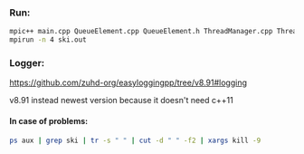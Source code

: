 ### Run:
```bash
mpic++ main.cpp QueueElement.cpp QueueElement.h ThreadManager.cpp ThreadManager.h easylogging++.h -lpthread -o ski.out
mpirun -n 4 ski.out
```

### Logger:
https://github.com/zuhd-org/easyloggingpp/tree/v8.91#logging

v8.91 instead newest version because it doesn't need c++11

#### In case of problems:
```bash
ps aux | grep ski | tr -s " " | cut -d " " -f2 | xargs kill -9
```
